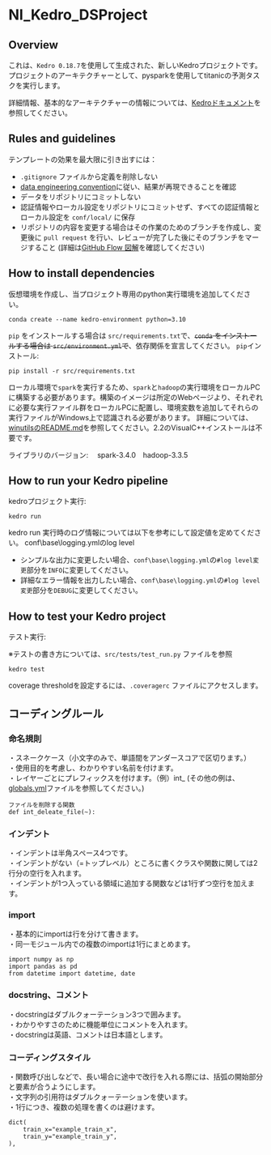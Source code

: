 # NI_Kedro_DSProject

## Overview

これは、`Kedro 0.18.7`を使用して生成された、新しいKedroプロジェクトです。
プロジェクトのアーキテクチャーとして、pysparkを使用してtitanicの予測タスクを実行します。

詳細情報、基本的なアーキテクチャーの情報については、[Kedroドキュメント](https://kedro.readthedocs.io)を参照してください。


## Rules and guidelines

テンプレートの効果を最大限に引き出すには：

* `.gitignore` ファイルから定義を削除しない
* [data engineering convention](https://kedro.readthedocs.io/en/stable/faq/faq.html#what-is-data-engineering-convention)に従い、結果が再現できることを確認
* データをリポジトリにコミットしない
* 認証情報やローカル設定をリポジトリにコミットせず、すべての認証情報とローカル設定を `conf/local/` に保存
* リポジトリの内容を変更する場合はその作業のためのブランチを作成し、変更後に `pull request` を行い、レビューが完了した後にそのブランチをマージすること
(詳細は[GitHub Flow 図解](https://qiita.com/tbpgr/items/4ff76ef35c4ff0ec8314)を確認してください)

## How to install dependencies

仮想環境を作成し、当プロジェクト専用のpython実行環境を追加してください。

```
conda create --name kedro-environment python=3.10
```

`pip` をインストールする場合は `src/requirements.txt`で、~~`conda` をインストールする場合は `src/environment.yml`で~~、依存関係を宣言してください。
`pip`インストール:
```
pip install -r src/requirements.txt
```

ローカル環境で`spark`を実行するため、`spark`と`hadoop`の実行環境をローカルPCに構築する必要があります。構築のイメージは所定のWebページより、それぞれに必要な実行ファイル群をローカルPCに配置し、環境変数を追加してそれらの実行ファイルがWindows上で認識される必要があります。
詳細については、[winutilsのREADME.md](https://github.com/kitfactory/winutils)を参照してください。2.2のVisualC++インストールは不要です。

ライブラリのバージョン:
　spark-3.4.0　hadoop-3.3.5

## How to run your Kedro pipeline

kedroプロジェクト実行:

```
kedro run
```

kedro run 実行時のログ情報については以下を参考にして設定値を定めてください。
conf\base\logging.ymlのlog level
- シンプルな出力に変更したい場合、`conf\base\logging.yml`の`#log level変更`部分を`INFO`に変更してください。
- 詳細なエラー情報を出力したい場合、`conf\base\logging.yml`の`#log level変更`部分を`DEBUG`に変更してください。

## How to test your Kedro project

テスト実行:  

※テストの書き方については、`src/tests/test_run.py` ファイルを参照

```
kedro test
```

coverage thresholdを設定するには、`.coveragerc` ファイルにアクセスします。

## コーディングルール

### 命名規則  
・スネークケース（小文字のみで、単語間をアンダースコアで区切ります。）  
・使用目的を考慮し、わかりやすい名前を付けます。  
・レイヤーごとにプレフィックスを付けます。（例）int_ (その他の例は、[globals.yml](https://github.com/d-yoshioka093/ni-kedro-dsproject/blob/main/conf/base/globals.yml)ファイルを参照してください。)

``` 
ファイルを削除する関数
def int_deleate_file(~):
```
  
### インデント  
・インデントは半角スペース4つです。    
・インデントがない（=トップレベル）ところに書くクラスや関数に関しては2行分の空行を入れます。  
・インデントが1つ入っている領域に追加する関数などは1行ずつ空行を加えます。  

### import  
・基本的にimportは行を分けて書きます。  
・同一モジュール内での複数のimportは1行にまとめます。   
``` 
import numpy as np  
import pandas as pd  
from datetime import datetime, date  
```

### docstring、コメント　　
・docstringはダブルクォーテーション3つで囲みます。    
・わかりやすさのために機能単位にコメントを入れます。   
・docstringは英語、コメントは日本語とします。  

### コーディングスタイル  
・関数呼び出しなどで、長い場合に途中で改行を入れる際には、括弧の開始部分と要素が合うようにします。  
・文字列の引用符はダブルクォーテーションを使います。  
・1行につき、複数の処理を書くのは避けます。  
``` 
dict(
    train_x="example_train_x",
    train_y="example_train_y",       
),
``` 